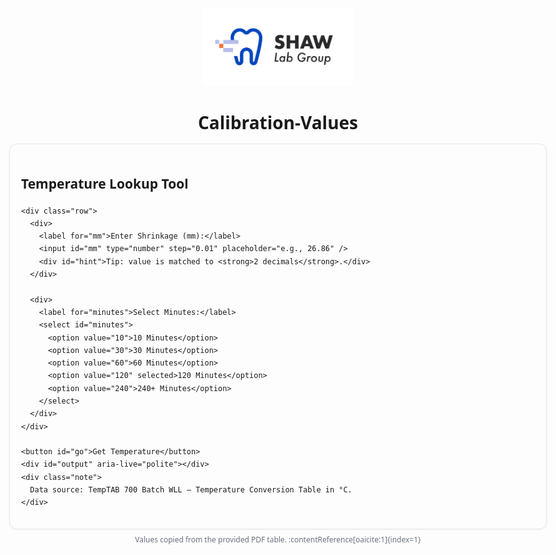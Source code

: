 
<html lang="en">
<head>
  <meta charset="UTF-8" />
  <title>Calibration Values TEMPTAB 700 — Temperature Lookup</title>
  <meta name="viewport" content="width=device-width, initial-scale=1" />
  <style>
    :root { --gap: 14px; }
    body { font-family: system-ui, Arial, sans-serif; line-height: 1.45; padding: 24px; max-width: 860px; margin: 0 auto; text-align: center; }
    h1 { margin-bottom: var(--gap); }
    .logo { max-width: 240px; height: auto; margin: 0 auto 20px auto; display: block; }
    .card { border: 1px solid #e5e7eb; border-radius: 12px; padding: 18px; box-shadow: 0 1px 3px rgba(0,0,0,.06); text-align: left; }
    label { display: block; margin-top: var(--gap); font-weight: 600; }
    input, select, button { font-size: 16px; padding: 8px 10px; }
    input, select { width: 240px; }
    button { cursor: pointer; border-radius: 8px; border: 1px solid #111827; background: #111827; color: #fff; margin-top: var(--gap); }
    .row { display: flex; gap: var(--gap); align-items: center; flex-wrap: wrap; }
    #output { margin-top: 16px; font-weight: 700; }
    #hint { color: #6b7280; margin-top: 6px; font-size: 14px; }
    .muted { color: #6b7280; }
    .note { font-size: 13px; color: #6b7280; margin-top: 18px; }
    .ok { color: #065f46; }
    .warn { color: #92400e; }
    .src { margin-top: 8px; font-size: 12px; color: #6b7280; }
  </style>
</head>
<body>
  <!-- Logo at the top -->
  <img src="OPI.jpg" alt="Company Logo" class="logo">

  <h1>Calibration-Values</h1>
  <div class="card">
    <h2>Temperature Lookup Tool</h2>

    <div class="row">
      <div>
        <label for="mm">Enter Shrinkage (mm):</label>
        <input id="mm" type="number" step="0.01" placeholder="e.g., 26.86" />
        <div id="hint">Tip: value is matched to <strong>2 decimals</strong>.</div>
      </div>

      <div>
        <label for="minutes">Select Minutes:</label>
        <select id="minutes">
          <option value="10">10 Minutes</option>
          <option value="30">30 Minutes</option>
          <option value="60">60 Minutes</option>
          <option value="120" selected>120 Minutes</option>
          <option value="240">240+ Minutes</option>
        </select>
      </div>
    </div>

    <button id="go">Get Temperature</button>
    <div id="output" aria-live="polite"></div>
    <div class="note">
      Data source: TempTAB 700 Batch WLL — Temperature Conversion Table in °C.
    </div>
  </div>

  <script>
    // Full table (24.63 → 28.00). "N/A" values are handled gracefully.
    const RAW = `
mm,10,30,60,120,240
24.63,N/A,N/A,N/A,N/A,1753
24.64,N/A,N/A,N/A,N/A,1749
24.65,N/A,N/A,N/A,N/A,1745
24.66,N/A,N/A,N/A,N/A,1741
24.67,N/A,N/A,N/A,N/A,1737
24.68,N/A,N/A,N/A,N/A,1733
24.69,N/A,N/A,N/A,N/A,1729
24.70,N/A,N/A,N/A,N/A,1725
24.71,N/A,N/A,N/A,N/A,1721
24.72,N/A,N/A,N/A,1753,1720
24.73,N/A,N/A,N/A,1752,1718
24.74,N/A,N/A,N/A,1750,1717
24.75,N/A,N/A,N/A,1749,1716
24.76,N/A,N/A,N/A,1748,1714
24.77,N/A,N/A,N/A,1747,1713
24.78,N/A,N/A,N/A,1745,1712
24.79,N/A,N/A,N/A,1744,1710
24.80,N/A,N/A,N/A,1743,1709
24.81,N/A,N/A,N/A,1741,1708
24.82,N/A,N/A,N/A,1740,1706
24.83,N/A,N/A,N/A,1739,1705
24.84,N/A,N/A,N/A,1738,1703
24.85,N/A,N/A,N/A,1736,1702
24.86,N/A,N/A,N/A,1735,1701
24.87,N/A,N/A,N/A,1734,1699
24.88,N/A,N/A,N/A,1733,1698
24.89,N/A,N/A,N/A,1731,1697
24.90,N/A,N/A,N/A,1730,1695
24.91,N/A,N/A,N/A,1729,1694
24.92,N/A,N/A,N/A,1727,1693
24.93,N/A,N/A,N/A,1726,1691
24.94,N/A,N/A,N/A,1725,1690
24.95,N/A,N/A,N/A,1724,1689
24.96,N/A,N/A,N/A,1722,1687
24.97,N/A,N/A,N/A,1721,1686
24.98,N/A,N/A,1750,1720,1685
24.99,N/A,N/A,1749,1718,1683
25.00,N/A,N/A,1748,1717,1682
25.01,N/A,N/A,1747,1716,1681
25.02,N/A,N/A,1747,1714,1679
25.03,N/A,N/A,1746,1713,1678
25.04,N/A,N/A,1745,1711,1677
25.05,N/A,N/A,1744,1710,1675
25.06,N/A,N/A,1743,1709,1674
25.07,N/A,N/A,1742,1707,1673
25.08,N/A,N/A,1742,1706,1671
25.09,N/A,N/A,1741,1705,1670
25.10,N/A,N/A,1740,1703,1668
25.11,N/A,N/A,1739,1702,1667
25.12,N/A,N/A,1738,1701,1666
25.13,N/A,N/A,1737,1699,1664
25.14,N/A,N/A,1736,1698,1663
25.15,N/A,N/A,1736,1697,1662
25.16,N/A,N/A,1735,1695,1660
25.17,N/A,N/A,1734,1694,1659
25.18,N/A,N/A,1733,1692,1658
25.19,N/A,N/A,1732,1691,1656
25.20,N/A,N/A,1731,1690,1655
25.21,N/A,N/A,1730,1688,1654
25.22,N/A,N/A,1730,1687,1652
25.23,N/A,N/A,1729,1686,1651
25.24,N/A,N/A,1728,1684,1650
25.25,N/A,N/A,1727,1683,1648
25.26,N/A,N/A,1726,1682,1647
25.27,N/A,N/A,1725,1680,1646
25.28,N/A,N/A,1725,1679,1644
25.29,N/A,N/A,1724,1677,1643
25.30,N/A,N/A,1723,1676,1642
25.31,N/A,1750,1722,1675,1640
25.32,N/A,1749,1720,1673,1639
25.33,N/A,1748,1719,1672,1638
25.34,N/A,1747,1717,1671,1636
25.35,N/A,1746,1716,1669,1635
25.36,N/A,1745,1714,1668,1634
25.37,N/A,1745,1713,1667,1633
25.38,N/A,1744,1711,1665,1633
25.39,N/A,1743,1709,1664,1632
25.40,N/A,1742,1708,1662,1631
25.41,N/A,1741,1706,1661,1630
25.42,N/A,1740,1705,1660,1629
25.43,N/A,1739,1703,1658,1629
25.44,N/A,1738,1702,1657,1628
25.45,N/A,1737,1700,1656,1627
25.46,N/A,1736,1698,1654,1626
25.47,N/A,1735,1697,1653,1625
25.48,N/A,1734,1695,1652,1625
25.49,N/A,1734,1694,1650,1624
25.50,N/A,1733,1692,1649,1623
25.51,N/A,1732,1691,1648,1622
25.52,N/A,1731,1689,1646,1621
25.53,N/A,1730,1687,1645,1621
25.54,N/A,1729,1686,1643,1620
25.55,N/A,1728,1684,1642,1619
25.56,N/A,1727,1683,1641,1618
25.57,N/A,1726,1681,1639,1617
25.58,N/A,1725,1680,1638,1617
25.59,N/A,1724,1678,1637,1616
25.60,N/A,1723,1677,1637,1615
25.61,N/A,1723,1675,1636,1614
25.62,N/A,1722,1673,1636,1613
25.63,N/A,1721,1672,1635,1613
25.64,N/A,1720,1670,1635,1612
25.65,N/A,1719,1669,1634,1611
25.66,N/A,1718,1667,1634,1610
25.67,N/A,1716,1666,1633,1609
25.68,N/A,1714,1664,1632,1608
25.69,N/A,1712,1662,1632,1608
25.70,1750,1710,1661,1631,1607
25.71,1749,1708,1659,1631,1606
25.72,1747,1706,1658,1630,1605
25.73,1746,1704,1656,1630,1604
25.74,1745,1702,1655,1629,1604
25.75,1744,1700,1653,1628,1603
25.76,1742,1698,1651,1628,1602
25.77,1741,1696,1650,1627,1601
25.78,1740,1694,1648,1627,1600
25.79,1738,1692,1647,1626,1600
25.80,1737,1690,1645,1626,1599
25.81,1736,1688,1644,1625,1598
25.82,1735,1686,1642,1625,1597
25.83,1733,1684,1641,1624,1596
25.84,1732,1682,1640,1623,1596
25.85,1731,1681,1639,1623,1595
25.86,1729,1679,1638,1622,1594
25.87,1728,1677,1637,1622,1593
25.88,1727,1675,1636,1621,1592
25.89,1726,1673,1635,1621,1592
25.90,1724,1671,1634,1620,1591
25.91,1723,1669,1633,1620,1590
25.92,1722,1667,1633,1619,1589
25.93,1720,1665,1632,1618,1589
25.94,1719,1663,1631,1618,1588
25.95,1718,1661,1630,1617,1587
25.96,1716,1659,1629,1617,1586
25.97,1715,1657,1628,1616,1586
25.98,1714,1655,1627,1616,1585
25.99,1713,1653,1626,1615,1584
26.00,1711,1651,1625,1615,1584
26.01,1710,1649,1624,1614,1583
26.02,1709,1647,1623,1613,1582
26.03,1707,1645,1622,1613,1581
26.04,1706,1643,1621,1612,1581
26.05,1705,1642,1620,1612,1580
26.06,1704,1641,1619,1611,1579
26.07,1702,1640,1618,1611,1579
26.08,1701,1639,1617,1610,1578
26.09,1700,1638,1616,1609,1577
26.10,1698,1638,1616,1609,1576
26.11,1697,1637,1615,1608,1576
26.12,1696,1636,1614,1608,1575
26.13,1695,1635,1613,1607,1574
26.14,1693,1634,1612,1607,1574
26.15,1692,1633,1611,1606,1573
26.16,1690,1632,1610,1606,1572
26.17,1687,1631,1609,1605,1571
26.18,1685,1630,1608,1604,1571
26.19,1683,1629,1607,1604,1570
26.20,1681,1628,1606,1591,1570
26.21,1678,1628,1605,1590,1569
26.22,1676,1627,1604,1589,1569
26.23,1674,1626,1603,1588,1568
26.24,1672,1625,1602,1587,1568
26.25,1669,1624,1601,1586,1567
26.26,1667,1623,1600,1585,1567
26.27,1665,1622,1599,1584,1566
26.28,1662,1621,1599,1583,1566
26.29,1660,1620,1598,1582,1565
26.30,1658,1619,1597,1581,1565
26.31,1656,1618,1596,1581,1564
26.32,1653,1618,1595,1580,1564
26.33,1651,1617,1594,1579,1563
26.34,1649,1616,1593,1578,1563
26.35,1647,1615,1592,1577,1562
26.36,1644,1614,1591,1576,1562
26.37,1642,1613,1590,1575,1561
26.38,1641,1612,1589,1574,1561
26.39,1640,1611,1588,1573,1560
26.40,1639,1610,1587,1572,1560
26.41,1638,1609,1587,1571,1559
26.42,1637,1608,1586,1570,1559
26.43,1637,1607,1585,1569,1558
26.44,1636,1607,1584,1568,1558
26.45,1635,1606,1583,1568,1557
26.46,1634,1605,1582,1567,1557
26.47,1633,1604,1581,1566,1556
26.48,1632,1603,1580,1565,1556
26.49,1631,1602,1580,1564,1555
26.50,1630,1601,1579,1564,1555
26.51,1629,1600,1578,1563,1554
26.52,1628,1599,1577,1562,1553
26.53,1627,1598,1576,1561,1552
26.54,1627,1597,1575,1560,1551
26.55,1626,1597,1574,1560,1550
26.56,1625,1596,1573,1559,1549
26.57,1624,1595,1573,1558,1548
26.58,1623,1594,1572,1557,1547
26.59,1622,1593,1571,1556,1546
26.60,1621,1592,1570,1555,1544
26.61,1620,1591,1569,1555,1543
26.62,1619,1590,1569,1554,1542
26.63,1618,1589,1568,1553,1541
26.64,1618,1588,1567,1552,1540
26.65,1617,1587,1567,1551,1539
26.66,1616,1586,1566,1551,1538
26.67,1615,1585,1565,1550,1537
26.68,1614,1584,1565,1549,1536
26.69,1613,1583,1564,1548,1535
26.70,1612,1582,1563,1547,1534
26.71,1611,1581,1563,1546,1533
26.72,1610,1579,1562,1545,1532
26.73,1609,1578,1561,1544,1531
26.74,1608,1577,1561,1542,1530
26.75,1608,1576,1560,1541,1529
26.76,1607,1575,1559,1540,1528
26.77,1606,1574,1558,1539,1527
26.78,1605,1573,1558,1538,1525
26.79,1604,1572,1557,1537,1524
26.80,1603,1571,1556,1536,1523
26.81,1602,1570,1556,1535,1522
26.82,1601,1569,1555,1534,1521
26.83,1600,1568,1554,1533,1520
26.84,1599,1567,1554,1531,1519
26.85,1598,1567,1553,1530,1518
26.86,1598,1566,1552,1529,1517
26.87,1597,1566,1552,1528,1516
26.88,1596,1565,1551,1527,1515
26.89,1595,1565,1550,1526,1514
26.90,1594,1564,1549,1525,1513
26.91,1593,1563,1548,1524,1512
26.92,1592,1563,1546,1523,1511
26.93,1591,1562,1545,1522,1510
26.94,1589,1562,1544,1520,1509
26.95,1588,1561,1543,1519,1508
26.96,1587,1561,1542,1518,1506
26.97,1586,1560,1541,1517,1505
26.98,1584,1559,1540,1516,1504
26.99,1583,1559,1538,1515,1503
27.00,1582,1558,1537,1514,1502
27.01,1581,1558,1536,1513,1501
27.02,1579,1557,1535,1512,1500
27.03,1578,1556,1534,1511,1499
27.04,1577,1556,1533,1509,1498
27.05,1576,1555,1531,1508,1497
27.06,1574,1555,1530,1507,1496
27.07,1573,1554,1529,1506,1495
27.08,1572,1554,1528,1505,1494
27.09,1571,1553,1527,1504,1492
27.10,1569,1552,1526,1503,1491
27.11,1568,1550,1525,1502,1490
27.12,1567,1549,1523,1501,1489
27.13,1567,1548,1522,1500,1488
27.14,1566,1546,1521,1498,1487
27.15,1565,1545,1520,1497,1486
27.16,1565,1543,1519,1496,1485
27.17,1564,1542,1518,1495,1483
27.18,1563,1541,1517,1494,1482
27.19,1562,1539,1515,1493,1481
27.20,1562,1538,1514,1492,1480
27.21,1561,1537,1513,1491,1479
27.22,1560,1535,1512,1490,1478
27.23,1560,1534,1511,1489,1477
27.24,1559,1532,1510,1488,1475
27.25,1558,1531,1508,1487,1474
27.26,1558,1530,1507,1486,1473
27.27,1557,1528,1506,1485,1472
27.28,1556,1527,1505,1484,1471
27.29,1556,1526,1504,1484,1470
27.30,1555,1524,1503,1483,1469
27.31,1554,1523,1502,1482,1468
27.32,1553,1521,1500,1481,1466
27.33,1553,1520,1499,1480,1465
27.34,1552,1519,1498,1479,1464
27.35,1551,1517,1497,1478,1463
27.36,1551,1516,1496,1477,1462
27.37,1550,1515,1495,1476,1461
27.38,1549,1513,1493,1475,1460
27.39,1547,1512,1492,1474,1458
27.40,1546,1510,1491,1473,1457
27.41,1544,1509,1490,1472,1456
27.42,1543,1508,1489,1471,1455
27.43,1542,1506,1487,1470,1454
27.44,1540,1505,1486,1469,1453
27.45,1539,1504,1485,1468,1452
27.46,1537,1502,1484,1467,1451
27.47,1536,1501,1483,1466,1449
27.48,1535,1499,1481,1465,1448
27.49,1533,1498,1480,1464,1447
27.50,1532,1497,1479,1463,1446
27.51,1530,1495,1478,1463,N/A
27.52,1529,1494,1477,1462,N/A
27.53,1528,1493,1475,1461,N/A
27.54,1526,1492,1474,1460,N/A
27.55,1525,1490,1473,1459,N/A
27.56,1524,1489,1472,1458,N/A
27.57,1522,1488,1471,1457,N/A
27.58,1521,1487,1469,1456,N/A
27.59,1519,1485,1468,1455,N/A
27.60,1518,1484,1467,1454,N/A
27.61,1517,1483,1466,1453,N/A
27.62,1515,1481,1465,1452,N/A
27.63,1514,1480,1463,N/A,N/A
27.64,1512,1479,1462,N/A,N/A
27.65,1511,1478,1461,N/A,N/A
27.66,1510,1476,1460,N/A,N/A
27.67,1508,1475,1459,N/A,N/A
27.68,1507,1474,1457,N/A,N/A
27.69,1505,1473,1456,N/A,N/A
27.70,1504,1471,1455,N/A,N/A
27.71,1502,1470,1454,N/A,N/A
27.72,1500,1469,1453,N/A,N/A
27.73,1498,1467,1451,N/A,N/A
27.74,1496,1466,1450,N/A,N/A
27.75,1494,1465,1449,N/A,N/A
27.76,1492,1464,N/A,N/A,N/A
27.77,1490,1462,N/A,N/A,N/A
27.78,1488,1461,N/A,N/A,N/A
27.79,1486,1460,N/A,N/A,N/A
27.80,1484,1458,N/A,N/A,N/A
27.81,1482,1457,N/A,N/A,N/A
27.82,1480,1456,N/A,N/A,N/A
27.83,1478,1455,N/A,N/A,N/A
27.84,1476,1453,N/A,N/A,N/A
27.85,1475,1452,N/A,N/A,N/A
27.86,1473,1451,N/A,N/A,N/A
27.87,1471,1450,N/A,N/A,N/A
27.88,1469,1448,N/A,N/A,N/A
27.89,1467,1447,N/A,N/A,N/A
27.90,1465,N/A,N/A,N/A,N/A
27.91,1463,N/A,N/A,N/A,N/A
27.92,1461,N/A,N/A,N/A,N/A
27.93,1459,N/A,N/A,N/A,N/A
27.94,1457,N/A,N/A,N/A,N/A
27.95,1455,N/A,N/A,N/A,N/A
27.96,1453,N/A,N/A,N/A,N/A
27.97,1451,N/A,N/A,N/A,N/A
27.98,1449,N/A,N/A,N/A,N/A
27.99,1447,N/A,N/A,N/A,N/A
28.00,1445,N/A,N/A,N/A,N/A
`.trim();

    function buildTable(raw) {
      const lines = raw.split(/\r?\n/);
      lines.shift(); // header
      const map = new Map();
      for (const line of lines) {
        const [mm, m10, m30, m60, m120, m240] = line.split(",").map(s => s.trim());
        map.set(parseFloat(mm).toFixed(2), {
          10: toNum(m10),
          30: toNum(m30),
          60: toNum(m60),
          120: toNum(m120),
          240: toNum(m240)
        });
      }
      return map;
    }

    function toNum(v) {
      if (v == null) return null;
      const s = String(v).toUpperCase();
      if (s === "N/A" || s === "NA" || s === "") return null;
      const n = Number(s);
      return Number.isFinite(n) ? n : null;
    }

    const table = buildTable(RAW);

    function nearestKey(mmStr) {
      if (table.has(mmStr)) return mmStr;
      const target = Number(mmStr);
      let bestKey = null;
      let bestDiff = Infinity;
      for (const k of table.keys()) {
        const diff = Math.abs(Number(k) - target);
        if (diff < bestDiff) { bestDiff = diff; bestKey = k; }
      }
      return bestKey;
    }

    function lookup() {
      const mmInput = document.getElementById("mm").value;
      const minutes = document.getElementById("minutes").value;
      const out = document.getElementById("output");

      if (!mmInput) { out.innerHTML = `<span class="warn">Please enter a shrinkage value (mm).</span>`; return; }
      const mm = Number(mmInput);
      if (!Number.isFinite(mm)) { out.innerHTML = `<span class="warn">That doesn't look like a number.</span>`; return; }

      const mmKey = mm.toFixed(2);
      const key = nearestKey(mmKey);
      if (!key) { out.textContent = "No data available."; return; }

      const record = table.get(key);
      const temp = record?.[minutes];

      if (temp == null) {
        out.innerHTML = `No data for <strong>${mmKey} mm</strong> at <strong>${minutes} minutes</strong>. Closest available mm is <strong>${key}</strong>.`;
        return;
      }

      const exact = (key === mmKey);
     const exact = (key === mmKey);

// Calculate calibration differences
const diff1500 = temp - 1500;
const diff1520 = temp - 1520;

out.innerHTML = `
  <span class="ok">Temperature: <strong>${temp} °C</strong></span>
  <div class="muted">${exact ? "Exact match" : `Closest match at ${key} mm`}</div>
  <hr style="margin:12px 0;">
  <div><strong>Δ1500:</strong> ${diff1500} °C</div>
  <div><strong>Δ1520:</strong> ${diff1520} °C</div>
`;


    document.getElementById("go").addEventListener("click", lookup);
    document.getElementById("mm").addEventListener("keydown", (e) => { if (e.key === "Enter") lookup(); });
  </script>
  <div class="src">Values copied from the provided PDF table. :contentReference[oaicite:1]{index=1}</div>
</body>
</html>
